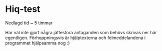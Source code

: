 # Hiq-test

Nedlagd tid ~ 5 timmar

Har väl inte gjort några jättestora antaganden som behövs skrivas ner här egentligen. Förhoppningsvis är hjälptexterna och felmeddelandena i programmet hjälpsamma nog :)

